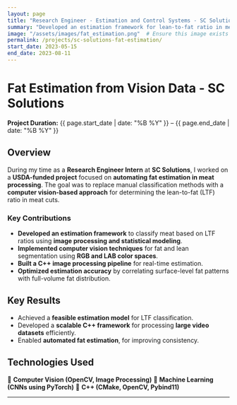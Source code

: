 ```yaml
---
layout: page
title: "Research Engineer - Estimation and Control Systems - SC Solutions (Internship)"
summary: "Developed an estimation framework for lean-to-fat ratio in meat using computer vision and nonlinear filtering techniques."
image: "/assets/images/fat_estimation.png"  # Ensure this image exists or remove this line
permalink: /projects/sc-solutions-fat-estimation/
start_date: 2023-05-15
end_date: 2023-08-11
---
```


# Fat Estimation from Vision Data - SC Solutions
**Project Duration:** {{ page.start_date | date: "%B %Y" }} – {{ page.end_date | date: "%B %Y" }}

## Overview
During my time as a **Research Engineer Intern** at **SC Solutions**, I worked on a **USDA-funded project** focused on **automating fat estimation in meat processing**. The goal was to replace manual classification methods with a **computer vision-based approach** for determining the lean-to-fat (LTF) ratio in meat cuts.

### **Key Contributions**
- **Developed an estimation framework** to classify meat based on LTF ratios using **image processing and statistical modeling**.
- **Implemented computer vision techniques** for fat and lean segmentation using **RGB and LAB color spaces**.
- **Built a C++ image processing pipeline** for real-time estimation.
- **Optimized estimation accuracy** by correlating surface-level fat patterns with full-volume fat distribution.

## Key Results
- Achieved a **feasible estimation model** for LTF classification.
- Developed a **scalable C++ framework** for processing **large video datasets** efficiently.
- Enabled **automated fat estimation**, for improving consistency.


## Technologies Used
🔹 **Computer Vision (OpenCV, Image Processing)**
🔹 **Machine Learning (CNNs using PyTorch)**
🔹 **C++ (CMake, OpenCV, Pybind11)**

---
